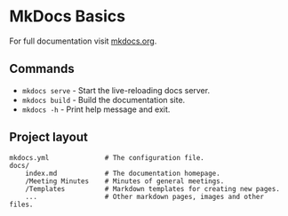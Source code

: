 # MkDocs Basics

For full documentation visit [mkdocs.org](https://www.mkdocs.org).

## Commands

-   `mkdocs serve` - Start the live-reloading docs server.
-   `mkdocs build` - Build the documentation site.
-   `mkdocs -h` - Print help message and exit.

## Project layout

    mkdocs.yml              # The configuration file.
    docs/
        index.md            # The documentation homepage.
        /Meeting Minutes    # Minutes of general meetings.
        /Templates          # Markdown templates for creating new pages.
        ...                 # Other markdown pages, images and other files.
